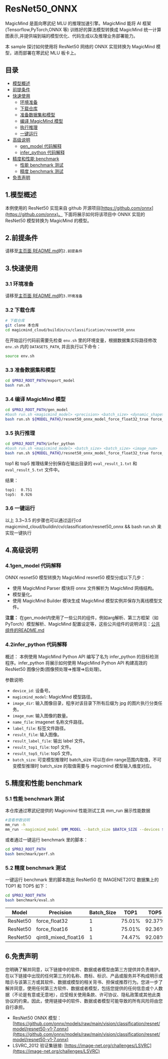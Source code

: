 # ResNet50_ONNX

MagicMind 是面向寒武纪 MLU 的推理加速引擎。MagicMind 能将 AI 框架(Tensorflow,PyTorch,ONNX 等) 训练好的算法模型转换成 MagicMind 统一计算图表示,并提供端到端的模型优化、代码生成以及推理业务部署能力。

本 sample 探讨如何使用将 ResNet50 网络的 ONNX 实现转换为 MagicMind 模型，进而部署在寒武纪 MLU 板卡上。

## 目录

- [模型概述](#1模型概述)
- [前提条件](#2前提条件)
- [快速使用](#3快速使用)
  - [环境准备](#31-环境准备)
  - [下载仓库](#32-下载仓库)
  - [准备数据集和模型](#33-准备数据集和模型)
  - [编译 MagicMind 模型](#34-编译-magicmind-模型)
  - [执行推理](#35-执行推理)
  - [一键运行](#36-一键运行)
- [高级说明](#4高级说明)
  - [gen_model 代码解释](#41gen_model-代码解释)
  - [infer_python 代码解释](#42infer_python-代码解释)
- [精度和性能 benchmark](#5精度和性能-benchmark)
  - [性能 benchmark 测试](#51-性能-benchmark-测试)
  - [精度 benchmark 测试](#52-精度-benchmark-测试)
- [免责声明](#6免责声明)

## 1.模型概述

本例使用的 ResNet50 实现来自 github 开源项目[https://github.com/onnx](https://github.com/onnx)。
下面将展示如何将该项目中 ONNX 实现的 ResNet50 模型转换为 MagicMind 的模型。

## 2.前提条件

请移至[主页面 README.md](../../../../README.md)的`2.前提条件`

## 3.快速使用

### 3.1 环境准备

请移至[主页面 README.md](../../../../README.md)的`3.环境准备`

### 3.2 下载仓库

```bash
# 下载仓库
git clone 本仓库
cd magicmind_cloud/buildin/cv/classification/resnet50_onnx
```

在开始运行代码前需要先检查 `env.sh` 里的环境变量，根据数据集实际路径修改 `env.sh` 内的 `DATASETS_PATH`, 并且执行以下命令：

```bash
source env.sh
```

### 3.3 准备数据集和模型

```bash
cd $PROJ_ROOT_PATH/export_model
bash run.sh
```

### 3.4 编译 MagicMind 模型

```bash
cd $PROJ_ROOT_PATH/gen_model
#bash run.sh <magicmind_model> <precision> <batch_size> <dynamic_shape>
bash run.sh ${MODEL_PATH}/resnet50_onnx_model_force_float32_true force_float32 1 true
```

### 3.5 执行推理
```bash
cd $PROJ_ROOT_PATH/infer_python
#bash run.sh <magicmind_model> <batch_size> <batch_size> <image_num>
bash run.sh ${MODEL_PATH}/resnet50_onnx_model_force_float32_true force_float32 1 1000
```

top1 和 top5 推理结果分别保存在输出目录的 `eval_result_1.txt` 和 `eval_result_5.txt` 文件中。

结果：

```bash
top1:  0.751
top5:  0.926
```

### 3.6 一键运行

以上 3.3~3.5 的步骤也可以通过运行cd magicmind_cloud/buildin/cv/classification/resnet50_onnx && bash run.sh 来实现一键执行

## 4.高级说明

### 4.1gen_model 代码解释

ONNX resnet50 模型转换为 MagicMind resnet50 模型分成以下几步：

- 使用 MagicMind Parser 模块将 onnx 文件解析为 MagicMind 网络结构。
- 模型量化。
- 使用 MagicMind Builder 模块生成 MagicMind 模型实例并保存为离线模型文件。

**注意：**
在gen_model内使用了一些公共的组件，例如arg解析、第三方框架（如PyTorch）模型解析、MagicMind 配置设定等，这些公共组件的说明详见：[公共组件的README.md](../../../python_common/README.md)

### 4.2infer_python 代码解释

概述：
本例使用 MagicMind Python API 编写了名为 infer_python 的目标检测程序。infer_python 将展示如何使用 MagicMind Python API 构建高效的 ResNet50 图像分类(图像预处理=>推理=>后处理)。

参数说明:

- `device_id`: 设备号。
- `magicmind_model`: MagicMind 模型路径。
- `image_dir`: 输入图像目录，程序对该目录下所有后缀为 jpg 的图片执行分类任务。
- `image_num`: 输入图像的数量。
- `name_file`: imagenet 名称文件路径。
- `label_file`: 标签文件路径。
- `result_file`: 输入图像。
- `result_label_file`: 输出 label 文件。
- `result_top1_file`: top1 文件。
- `result_top5_file`: top5 文件。
- `batch_size`: 可变模型推理时 batch_size 可以在dim range范围内取值，不可变模型推理时 batch_size 的取值需要与 magicmind 模型输入维度对应。

## 5.精度和性能 benchmark

### 5.1 性能 benchmark 测试

本仓库通过寒武纪提供的 Magicmind 性能测试工具 mm_run 展示性能数据

```bash
#查看参数说明
mm_run -h
mm_run --magicmind_model $MM_MODEL --batch_size $BATCH_SIZE --devices $DEV_ID --threads 1 --iterations 1000
```

或者通过一键运行 benchmark 里的脚本：

```bash
cd $PROJ_ROOT_PATH
bash benchmark/perf.sh
```

### 5.2 精度 benchmark 测试

一键运行 benchmark 里的脚本跑出 ResNet50 在 IMAGENET2012 数据集上的 TOP1 和 TOP5 如下：

```bash
cd $PROJ_ROOT_PATH
bash benchmark/eval.sh
```

| Model    | Precision           | Batch_Size | TOP1      | TOP5     | 
| -------- | ------------------- | ---------- | --------  | -------- | 
| ResNet50 | force_float32       | 1          | 75.01%   | 92.37%  | 
| ResNet50 | force_float16       | 1          | 75.01%   | 92.36%   | 
| ResNet50 | qint8_mixed_float16 | 1          | 74.47%   | 92.08%  | 

## 6.免责声明

您明确了解并同意，以下链接中的软件、数据或者模型由第三方提供并负责维护。在以下链接中出现的任何第三方的名称、商标、标识、产品或服务并不构成明示或暗示与该第三方或其软件、数据或模型的相关背书、担保或推荐行为。您进一步了解并同意，使用任何第三方软件、数据或者模型，包括您提供的任何信息或个人数据（不论是有意或无意地），应受相关使用条款、许可协议、隐私政策或其他此类协议的约束。因此，使用链接中的软件、数据或者模型可能导致的所有风险将由您自行承担。

- ResNet50 ONNX 模型：[https://github.com/onnx/models/raw/main/vision/classification/resnet/model/resnet50-v1-7.onnx](https://github.com/onnx/models/raw/main/vision/classification/resnet/model/resnet50-v1-7.onnx)
- LSVRC_2012 验证集链接: [https://image-net.org/challenges/LSVRC](https://image-net.org/challenges/LSVRC)

